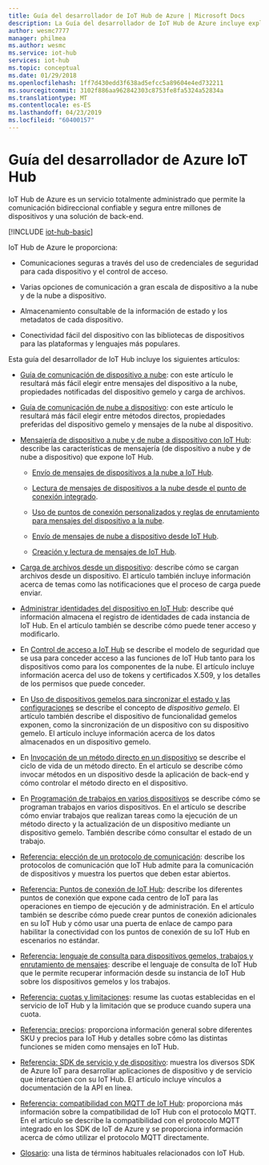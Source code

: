 ```yaml
---
title: Guía del desarrollador de IoT Hub de Azure | Microsoft Docs
description: La Guía del desarrollador de IoT Hub de Azure incluye explicaciones sobre los puntos de conexión, la seguridad, el registro de identidad, la administración de dispositivos, los métodos directos, los dispositivos gemelos, las cargas de archivos, los trabajos, el lenguaje de consultas de IoT Hub y la mensajería.
author: wesmc7777
manager: philmea
ms.author: wesmc
ms.service: iot-hub
services: iot-hub
ms.topic: conceptual
ms.date: 01/29/2018
ms.openlocfilehash: 1ff7d430edd3f638ad5efcc5a89604e4ed732211
ms.sourcegitcommit: 3102f886aa962842303c8753fe8fa5324a52834a
ms.translationtype: MT
ms.contentlocale: es-ES
ms.lasthandoff: 04/23/2019
ms.locfileid: "60400157"
---
```

# <a name="azure-iot-hub-developer-guide"></a>Guía del desarrollador de Azure IoT Hub

IoT Hub de Azure es un servicio totalmente administrado que permite la comunicación bidireccional confiable y segura entre millones de dispositivos y una solución de back-end.

[!INCLUDE [iot-hub-basic](../../includes/iot-hub-basic-partial.md)]

IoT Hub de Azure le proporciona:

* Comunicaciones seguras a través del uso de credenciales de seguridad para cada dispositivo y el control de acceso.

* Varias opciones de comunicación a gran escala de dispositivo a la nube y de la nube a dispositivo.

* Almacenamiento consultable de la información de estado y los metadatos de cada dispositivo.

* Conectividad fácil del dispositivo con las bibliotecas de dispositivos para las plataformas y lenguajes más populares.

Esta guía del desarrollador de IoT Hub incluye los siguientes artículos:

* [Guía de comunicación de dispositivo a nube](iot-hub-devguide-d2c-guidance.md): con este artículo le resultará más fácil elegir entre mensajes del dispositivo a la nube, propiedades notificadas del dispositivo gemelo y carga de archivos.

* [Guía de comunicación de nube a dispositivo](iot-hub-devguide-c2d-guidance.md): con este artículo le resultará más fácil elegir entre métodos directos, propiedades preferidas del dispositivo gemelo y mensajes de la nube al dispositivo.

* [Mensajería de dispositivo a nube y de nube a dispositivo con IoT Hub](iot-hub-devguide-messaging.md): describe las características de mensajería (de dispositivo a nube y de nube a dispositivo) que expone IoT Hub.

  * [Envío de mensajes de dispositivos a la nube a IoT Hub](iot-hub-devguide-messages-d2c.md).

  * [Lectura de mensajes de dispositivos a la nube desde el punto de conexión integrado](iot-hub-devguide-messages-read-builtin.md).

  * [Uso de puntos de conexión personalizados y reglas de enrutamiento para mensajes del dispositivo a la nube](iot-hub-devguide-messages-read-custom.md).

  * [Envío de mensajes de nube a dispositivo desde IoT Hub](iot-hub-devguide-messages-c2d.md).

  * [Creación y lectura de mensajes de IoT Hub](iot-hub-devguide-messages-construct.md).

* [Carga de archivos desde un dispositivo](iot-hub-devguide-file-upload.md): describe cómo se cargan archivos desde un dispositivo. El artículo también incluye información acerca de temas como las notificaciones que el proceso de carga puede enviar.

* [Administrar identidades del dispositivo en IoT Hub](iot-hub-devguide-identity-registry.md): describe qué información almacena el registro de identidades de cada instancia de IoT Hub. En el artículo también se describe cómo puede tener acceso y modificarlo.

* En [Control de acceso a IoT Hub](iot-hub-devguide-security.md) se describe el modelo de seguridad que se usa para conceder acceso a las funciones de IoT Hub tanto para los dispositivos como para los componentes de la nube. El artículo incluye información acerca del uso de tokens y certificados X.509, y los detalles de los permisos que puede conceder.

* En [Uso de dispositivos gemelos para sincronizar el estado y las configuraciones](iot-hub-devguide-device-twins.md) se describe el concepto de *dispositivo gemelo*. El artículo también describe el dispositivo de funcionalidad gemelos exponen, como la sincronización de un dispositivo con su dispositivo gemelo. El artículo incluye información acerca de los datos almacenados en un dispositivo gemelo.

* En [Invocación de un método directo en un dispositivo](iot-hub-devguide-direct-methods.md) se describe el ciclo de vida de un método directo. En el artículo se describe cómo invocar métodos en un dispositivo desde la aplicación de back-end y cómo controlar el método directo en el dispositivo.

* En [Programación de trabajos en varios dispositivos](iot-hub-devguide-jobs.md) se describe cómo se programan trabajos en varios dispositivos. En el artículo se describe cómo enviar trabajos que realizan tareas como la ejecución de un método directo y la actualización de un dispositivo mediante un dispositivo gemelo. También describe cómo consultar el estado de un trabajo.

* [Referencia: elección de un protocolo de comunicación](iot-hub-devguide-protocols.md): describe los protocolos de comunicación que IoT Hub admite para la comunicación de dispositivos y muestra los puertos que deben estar abiertos.

* [Referencia: Puntos de conexión de IoT Hub](iot-hub-devguide-endpoints.md): describe los diferentes puntos de conexión que expone cada centro de IoT para las operaciones en tiempo de ejecución y de administración. En el artículo también se describe cómo puede crear puntos de conexión adicionales en su IoT Hub y cómo usar una puerta de enlace de campo para habilitar la conectividad con los puntos de conexión de su IoT Hub en escenarios no estándar.

* [Referencia: lenguaje de consulta para dispositivos gemelos, trabajos y enrutamiento de mensajes](iot-hub-devguide-query-language.md): describe el lenguaje de consulta de IoT Hub que le permite recuperar información desde su instancia de IoT Hub sobre los dispositivos gemelos y los trabajos.

* [Referencia: cuotas y limitaciones](iot-hub-devguide-quotas-throttling.md): resume las cuotas establecidas en el servicio de IoT Hub y la limitación que se produce cuando supera una cuota.

* [Referencia: precios](iot-hub-devguide-pricing.md): proporciona información general sobre diferentes SKU y precios para IoT Hub y detalles sobre cómo las distintas funciones se miden como mensajes en IoT Hub.

* [Referencia: SDK de servicio y de dispositivo](iot-hub-devguide-sdks.md): muestra los diversos SDK de Azure IoT para desarrollar aplicaciones de dispositivo y de servicio que interactúen con su IoT Hub. El artículo incluye vínculos a documentación de la API en línea.

* [Referencia: compatibilidad con MQTT de IoT Hub](iot-hub-mqtt-support.md): proporciona más información sobre la compatibilidad de IoT Hub con el protocolo MQTT. En el artículo se describe la compatibilidad con el protocolo MQTT integrado en los SDK de IoT de Azure y se proporciona información acerca de cómo utilizar el protocolo MQTT directamente.

* [Glosario](iot-hub-devguide-glossary.md): una lista de términos habituales relacionados con IoT Hub.